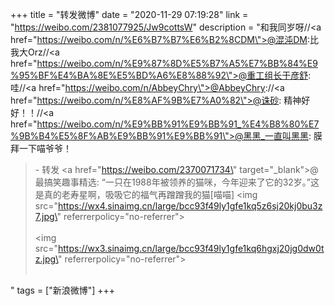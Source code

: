 +++
title = "转发微博"
date = "2020-11-29 07:19:28"
link = "https://weibo.com/2381077925/Jw9cottsW"
description = "和我同岁呀//<a href=\"https://weibo.com/n/%E6%B7%B7%E6%B2%8CDM\">@混沌DM</a>:比我大Orz//<a href=\"https://weibo.com/n/%E9%87%8D%E5%B7%A5%E7%BB%84%E9%95%BF%E4%BA%8E%E5%BD%A6%E8%88%92\">@重工组长于彦舒</a>:哇//<a href=\"https://weibo.com/n/AbbeyChry\">@AbbeyChry</a>://<a href=\"https://weibo.com/n/%E8%AF%9B%E7%A0%82\">@诛砂</a>: 精神好好！！//<a href=\"https://weibo.com/n/%E9%BB%91%E9%BB%91_%E4%B8%80%E7%9B%B4%E5%8F%AB%E9%BB%91%E9%BB%91\">@黑黑_一直叫黑黑</a>: 膜拜一下喵爷爷！<br><blockquote> - 转发 <a href=\"https://weibo.com/2370071734\" target=\"_blank\">@最搞笑趣事精选</a>: “一只在1988年被领养的猫咪，今年迎来了它的32岁。”这是真的老寿星啊，吸吸它的福气再蹭蹭我的猫[喵喵] <img src=\"https://wx4.sinaimg.cn/large/bcc93f49ly1gfe1kq5z6sj20kj0bu3z7.jpg\" referrerpolicy=\"no-referrer\"><br><br><img src=\"https://wx3.sinaimg.cn/large/bcc93f49ly1gfe1kq6hgxj20jg0dw0tz.jpg\" referrerpolicy=\"no-referrer\"><br><br></blockquote>"
tags = ["新浪微博"]
+++
